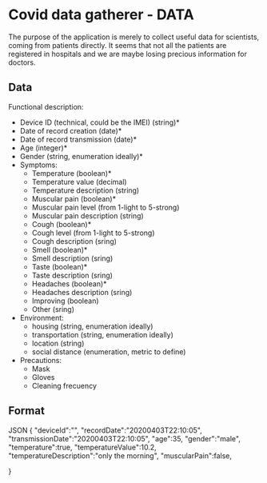 # Covid data gatherer - DATA
 
The purpose of the application is merely to collect useful data for scientists, coming from patients directly.
It seems that not all the patients are registered in hospitals and we are maybe losing precious information for doctors.

## Data

Functional description:
 - Device ID (technical, could be the IMEI) (string)*
 - Date of record creation (date)*
 - Date of record transmission (date)*
 - Age (integer)*
 - Gender (string, enumeration ideally)*
 - Symptoms:
     - Temperature (boolean)*
     - Temperature value (decimal)
     - Temperature description (string)
     - Muscular pain (boolean)*
     - Muscular pain level (from 1-light to 5-strong)
     - Muscular pain description (string)
     - Cough (boolean)*
     - Cough level (from 1-light to 5-strong)
     - Cough description (sring)
     - Smell (boolean)*
     - Smell description (sring)
     - Taste (boolean)*
     - Taste description (sring)
     - Headaches (boolean)*
     - Headaches description (sring)
     - Improving (boolean)     
     - Other (sring)
 - Environment:
     - housing (string, enumeration ideally)
     - transportation (string, enumeration ideally)
     - location (string)
     - social distance (enumeration, metric to define)
 - Precautions:
     - Mask
     - Gloves
     - Cleaning frecuency


## Format

JSON
{
    "deviceId":"",
    "recordDate":"20200403T22:10:05",
    "transmissionDate":"20200403T22:10:05",
    "age":35,
    "gender":"male",
    "temperature":true,
    "temperatureValue":10.2,
    "temperatureDescription":"only the morning",
    "muscularPain":false,
    
}
